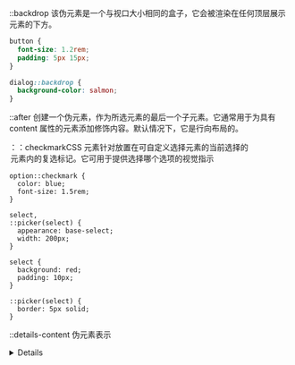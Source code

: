 ::backdrop
该伪元素是一个与视口大小相同的盒子，它会被渲染在任何顶层展示元素的下方。

```css
button {
  font-size: 1.2rem;
  padding: 5px 15px;
}

dialog::backdrop {
  background-color: salmon;
}
```

::after
创建一个伪元素，作为所选元素的最后一个子元素。它通常用于为具有 content 属性的元素添加修饰内容。默认情况下，它是行向布局的。

：：checkmarkCSS
元素针对放置在可自定义选择元素的当前选择的 <option> 元素内的复选标记。它可用于提供选择哪个选项的视觉指示

```
option::checkmark {
  color: blue;
  font-size: 1.5rem;
}

select,
::picker(select) {
  appearance: base-select;
  width: 200px;
}

select {
  background: red;
  padding: 10px;
}

::picker(select) {
  border: 5px solid;
}

```

::details-content
伪元素表示 <details> 元素的可展开/可折叠内容。

```
<details open>
  <summary>Example summary</summary>
  <p>Lorem ipsum dolor sit amet consectetur adipisicing elit.</p>
  <p>
    Architecto cupiditate ea optio modi quas sequi, esse libero asperiores
    debitis eveniet commodi hic ad.
  </p>
</details>

details[open]::details-content {
  color: dodgerblue;
  padding: 0.5em;
  border: thin solid grey;
}

```

：：first-letter 首字母
伪元素将样式应用于块容器第一行的第一个字母，但前提是前面没有其他内容（例如图像或内联表）。

：：first-lineCSS 伪元素将样式应用于块容器的第一行。

：：markerCSS
伪元素选择列表项的标记框，该列表项通常包含项目符号或数字。它适用于设置为 display： list-item 的任何元素或伪元素，例如 <li> 和 <summary> 元素。

```
<p>Group known as Mercury Seven:</p>
<ul>
 <li>Malcolm Scott Carpenter</li>
 <li>Leroy Gordon (Gordo) Cooper Jr.</li>
 <li>John Herschel Glenn Jr.</li>
 <li>Virgil Ivan (Gus) Grissom</li>
 <li>Walter Marty (Wally) Schirra Jr.</li>
 <li>Alan Bartlett Shepard Jr.</li>
 <li>Donald Kent (Deke) Slayton</li>
</ul>

li::marker {
 content: "✝ ";
 font-size: 1.2em;
}

```

：：selection CSS 伪元素将样式应用于文档中已被用户突出显示的部分（例如在文本上单击和拖动鼠标）。

```

```
